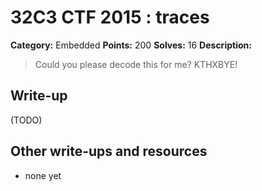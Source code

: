 # 32C3 CTF 2015 : traces

**Category:** Embedded
**Points:** 200
**Solves:** 16
**Description:**

> Could you please decode this for me? KTHXBYE!


## Write-up

(TODO)

## Other write-ups and resources

* none yet
